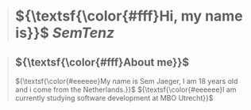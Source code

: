 > # ${\textsf{\color{#fff}Hi, my name is}}$ ${SemTenz}$

> ## ${\textsf{\color{#fff}About me}}$
> ${\textsf{\color{#eeeeee}My name is Sem Jaeger, I am 18 years old and i come from the Netherlands.}}$  ${\textsf{\color{#eeeeee}I am currently studying software development at MBO Utrecht}}$ 
